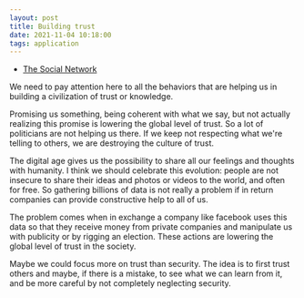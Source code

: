 ```yaml
---
layout: post
title: Building trust
date: 2021-11-04 10:18:00
tags: application
---
```


- [The Social Network](https://www.youtube.com/watch?v=x6b9DG4CjzQ)

We need to pay attention here to all the behaviors that are helping us in building a civilization of trust or knowledge. 

Promising us something, being coherent with what we say, but not actually realizing this promise is lowering the global level of trust. So a lot of politicians are not helping us there. If we keep not respecting what we're telling to others, we are destroying the culture of trust. 

The digital age gives us the possibility to share all our feelings and thoughts with humanity. I think we should celebrate this evolution: people are not insecure to share their ideas and photos or videos to the world, and often for free. So gathering billions of data is not really a problem if in return companies can provide constructive help to all of us.

The problem comes when in exchange a company like facebook uses this data so that they receive money from private companies and manipulate us with publicity or by rigging an election. These actions are lowering the global level of trust in the society.

Maybe we could focus more on trust than security. The idea is to first trust others and maybe, if there is a mistake, to see what we can learn from it, and be more careful by not completely neglecting security.